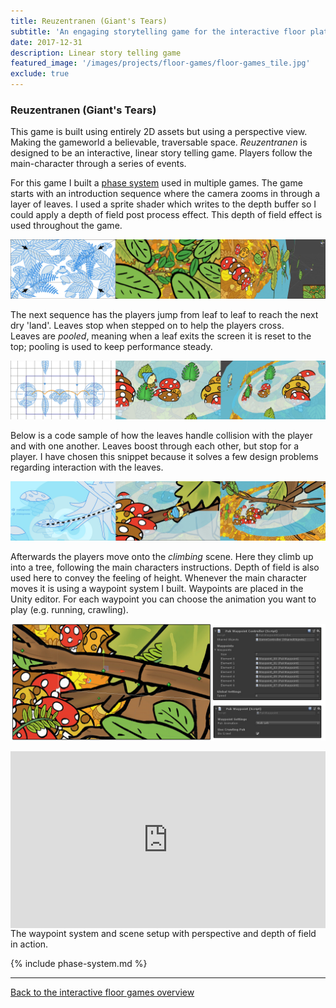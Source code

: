 ```yaml
---
title: Reuzentranen (Giant's Tears)
subtitle: 'An engaging storytelling game for the interactive floor platform'
date: 2017-12-31
description: Linear story telling game
featured_image: '/images/projects/floor-games/floor-games_tile.jpg'
exclude: true
---
```


### Reuzentranen (Giant's Tears)
This game is built using entirely 2D assets but using a perspective view. Making the gameworld a believable, traversable space. 
_Reuzentranen_ is designed to be an interactive, linear story telling game. Players follow the main-character through a series of events.

For this game I built a [phase system](#fees) used in multiple games. The game starts with an introduction sequence where the camera zooms in through a layer of leaves. I used a sprite shader which writes to the depth buffer so I could apply a depth of field post process effect.
This depth of field effect is used throughout the game. 

![](/images/projects/floor-games/reusgame/reus_00intro_collage.jpg)

The next sequence has the players jump from leaf to leaf to reach the next dry 'land'. Leaves stop when stepped on to help the players cross.  
Leaves are _pooled_, meaning when a leaf exits the screen it is reset to the top; pooling is used to keep performance steady. 
 
![](/images/projects/floor-games/reusgame/reus_02frogger_collage.jpg)

Below is a code sample of how the leaves handle collision with the player and with one another. Leaves boost through each other, but stop for a player.
I have chosen this snippet because it solves a few design problems regarding interaction with the leaves.
<script src="https://gist.github.com/Rynji/b00232343cd244b3c2757c386c9d8f85.js" type="text/javascript"></script>

![](/images/projects/floor-games/reusgame/reus_03klimmen_collage.jpg)

Afterwards the players move onto the _climbing_ scene. Here they climb up into a tree, following the main characters instructions. Depth of field is also used here to convey the feeling of height.
Whenever the main character moves it is using a waypoint system I built. Waypoints are placed in the Unity editor. For each waypoint you can choose the animation you want to play (e.g. running, crawling).

![](/images/projects/floor-games/reusgame/reus_waypoint_system.jpg)
<div style="width:100%;height:0px;position:relative;padding-bottom:56.211%;"><iframe src="https://streamable.com/s/6bkdb/vgeguf" frameborder="0" width="100%" height="100%" allowfullscreen style="width:100%;height:100%;position:absolute;left:0px;top:0px;overflow:hidden;"></iframe></div>
The waypoint system and scene setup with perspective and depth of field in action.

{% include phase-system.md %}

----

[Back to the interactive floor games overview](/project/interactive-floor-games)